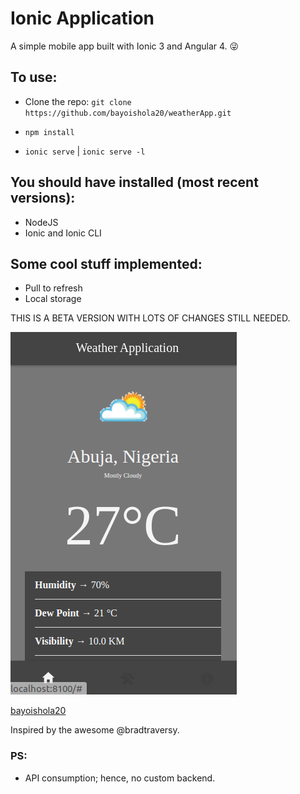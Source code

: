# Ionic Application
A simple mobile app built with Ionic 3 and Angular 4. :stuck_out_tongue_winking_eye:

## To use:
* Clone the repo: `git clone https://github.com/bayoishola20/weatherApp.git`

* `npm install`

* `ionic serve` | `ionic serve -l`


## You should have installed (most recent versions):

* NodeJS
* Ionic and Ionic CLI

## Some cool stuff implemented:

* Pull to refresh
* Local storage


THIS IS A BETA VERSION WITH LOTS OF CHANGES STILL NEEDED.



![Preview](https://github.com/bayoishola20/weatherApp/blob/master/weatherApplication/src/assets/bayoishola20-weatherApplication.png "Preview")

[bayoishola20](github.bayoishola20.io)


Inspired by the awesome @bradtraversy.

### PS:
* API consumption; hence, no custom backend.
